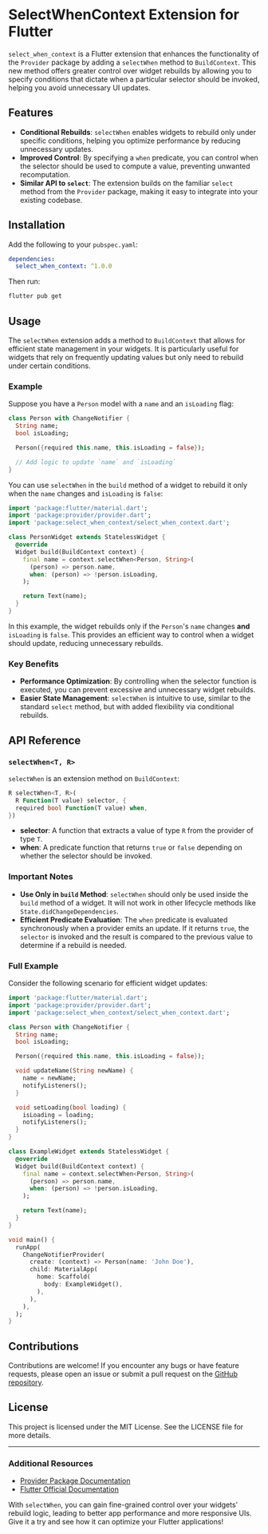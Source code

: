 # SelectWhenContext Extension for Flutter

`select_when_context` is a Flutter extension that enhances the functionality of the `Provider` package by adding a `selectWhen` method to `BuildContext`. This new method offers greater control over widget rebuilds by allowing you to specify conditions that dictate when a particular selector should be invoked, helping you avoid unnecessary UI updates.

## Features

- **Conditional Rebuilds**: `selectWhen` enables widgets to rebuild only under specific conditions, helping you optimize performance by reducing unnecessary updates.
- **Improved Control**: By specifying a `when` predicate, you can control when the selector should be used to compute a value, preventing unwanted recomputation.
- **Similar API to `select`**: The extension builds on the familiar `select` method from the `Provider` package, making it easy to integrate into your existing codebase.

## Installation

Add the following to your `pubspec.yaml`:

```yaml
dependencies:
  select_when_context: ^1.0.0
```

Then run:

```sh
flutter pub get
```

## Usage

The `selectWhen` extension adds a method to `BuildContext` that allows for efficient state management in your widgets. It is particularly useful for widgets that rely on frequently updating values but only need to rebuild under certain conditions.

### Example

Suppose you have a `Person` model with a `name` and an `isLoading` flag:

```dart
class Person with ChangeNotifier {
  String name;
  bool isLoading;

  Person({required this.name, this.isLoading = false});

  // Add logic to update `name` and `isLoading`
}
```

You can use `selectWhen` in the `build` method of a widget to rebuild it only when the `name` changes and `isLoading` is `false`:

```dart
import 'package:flutter/material.dart';
import 'package:provider/provider.dart';
import 'package:select_when_context/select_when_context.dart';

class PersonWidget extends StatelessWidget {
  @override
  Widget build(BuildContext context) {
    final name = context.selectWhen<Person, String>(
      (person) => person.name,
      when: (person) => !person.isLoading,
    );

    return Text(name);
  }
}
```

In this example, the widget rebuilds only if the `Person`'s `name` changes **and** `isLoading` is `false`. This provides an efficient way to control when a widget should update, reducing unnecessary rebuilds.

### Key Benefits

- **Performance Optimization**: By controlling when the selector function is executed, you can prevent excessive and unnecessary widget rebuilds.
- **Easier State Management**: `selectWhen` is intuitive to use, similar to the standard `select` method, but with added flexibility via conditional rebuilds.

## API Reference

### `selectWhen<T, R>`

`selectWhen` is an extension method on `BuildContext`:

```dart
R selectWhen<T, R>(
  R Function(T value) selector, {
  required bool Function(T value) when,
})
```

- **selector**: A function that extracts a value of type `R` from the provider of type `T`.
- **when**: A predicate function that returns `true` or `false` depending on whether the selector should be invoked.

### Important Notes

- **Use Only in `build` Method**: `selectWhen` should only be used inside the `build` method of a widget. It will not work in other lifecycle methods like `State.didChangeDependencies`.
- **Efficient Predicate Evaluation**: The `when` predicate is evaluated synchronously when a provider emits an update. If it returns `true`, the `selector` is invoked and the result is compared to the previous value to determine if a rebuild is needed.

### Full Example

Consider the following scenario for efficient widget updates:

```dart
import 'package:flutter/material.dart';
import 'package:provider/provider.dart';
import 'package:select_when_context/select_when_context.dart';

class Person with ChangeNotifier {
  String name;
  bool isLoading;

  Person({required this.name, this.isLoading = false});

  void updateName(String newName) {
    name = newName;
    notifyListeners();
  }

  void setLoading(bool loading) {
    isLoading = loading;
    notifyListeners();
  }
}

class ExampleWidget extends StatelessWidget {
  @override
  Widget build(BuildContext context) {
    final name = context.selectWhen<Person, String>(
      (person) => person.name,
      when: (person) => !person.isLoading,
    );

    return Text(name);
  }
}

void main() {
  runApp(
    ChangeNotifierProvider(
      create: (context) => Person(name: 'John Doe'),
      child: MaterialApp(
        home: Scaffold(
          body: ExampleWidget(),
        ),
      ),
    ),
  );
}
```

## Contributions

Contributions are welcome! If you encounter any bugs or have feature requests, please open an issue or submit a pull request on the [GitHub repository](https://github.com/your-username/select_when_context).

## License

This project is licensed under the MIT License. See the LICENSE file for more details.

---

### Additional Resources

- [Provider Package Documentation](https://pub.dev/packages/provider)
- [Flutter Official Documentation](https://flutter.dev/docs)

With `selectWhen`, you can gain fine-grained control over your widgets' rebuild logic, leading to better app performance and more responsive UIs. Give it a try and see how it can optimize your Flutter applications!
